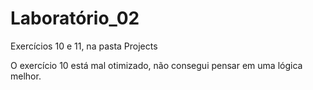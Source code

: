 # Laboratório_02 
 Exercícios 10 e 11, na pasta Projects
 
 O exercício 10 está mal otimizado, não consegui pensar em uma lógica melhor.
